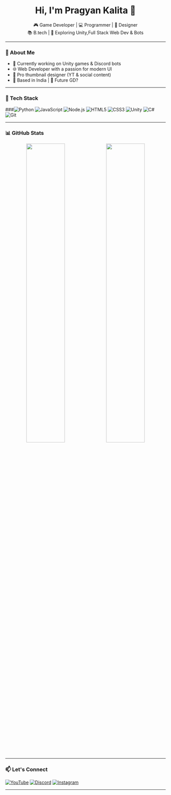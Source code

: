 <h1 align="center">Hi, I'm Pragyan Kalita 👋</h1>

<p align="center">
  🎮 Game Developer | 💻 Programmer | 🎨 Designer<br>
  📚 B.tech | 🚀 Exploring Unity,Full Stack Web Dev & Bots
</p>

---

### 🧠 About Me
- 🔧 Currently working on Unity games & Discord bots
- 🌐 Web Developer with a passion for modern UI
- 🎨 Pro thumbnail designer (YT & social content)
- 📍 Based in India | 🌌 Future GD?

---

### 🔧 Tech Stack
###![Python](https://img.shields.io/badge/-Python-333333?style=flat&logo=python)
![JavaScript](https://img.shields.io/badge/-JavaScript-333333?style=flat&logo=javascript)
![Node.js](https://img.shields.io/badge/-Node.js-333333?style=flat&logo=node.js)
![HTML5](https://img.shields.io/badge/-HTML5-333333?style=flat&logo=html5)
![CSS3](https://img.shields.io/badge/-CSS3-333333?style=flat&logo=css3)
![Unity](https://img.shields.io/badge/-Unity-333333?style=flat&logo=unity)
![C#](https://img.shields.io/badge/-CSharp-333333?style=flat&logo=c-sharp)
![Git](https://img.shields.io/badge/-Git-333333?style=flat&logo=git)

---

### 📊 GitHub Stats
<p align="center">
  <img src="https://github-readme-stats.vercel.app/api?username=PragyanKalita&show_icons=true&theme=tokyonight" width="49%"/>
  <img src="https://github-readme-streak-stats.herokuapp.com/?user=PragyanKalita&theme=tokyonight" width="49%"/>
</p>

---

### 📫 Let's Connect
[![YouTube](https://img.shields.io/badge/YouTube-PragyanPlaysOfficial-red?style=flat&logo=youtube)](https://www.youtube.com/@PragyanPlaysOfficial)
[![Discord](https://img.shields.io/badge/Discord-CreeperLands-7289DA?style=flat&logo=discord)](#)
[![Instagram](https://img.shields.io/badge/Instagram-@pragyan.kalita-purple?style=flat&logo=instagram)](#)

---
